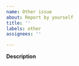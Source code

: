 ```yaml
---
name: Other issue
about: Report by yourself
title: ''
labels: other
assignees: ''

---
```



**Description**

